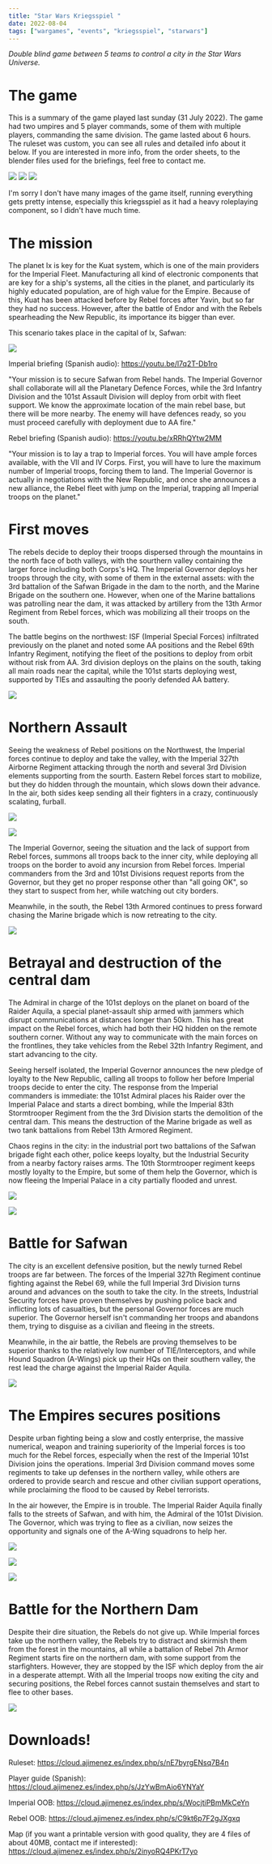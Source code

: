```yaml
---
title: "Star Wars Kriegsspiel "
date: 2022-08-04
tags: ["wargames", "events", "kriegsspiel", "starwars"]
---
```


*Double blind game between 5 teams to control a city in the Star Wars Universe.*

<!--more-->

# The game

This is a summary of the game played last sunday (31 July 2022). The game had two umpires and 5 player commands, some of them with multiple players, commanding the same division. The game lasted about 6 hours. The ruleset was custom, you can see all rules and detailed info about it below. If you are interested in more info, from the order sheets, to the blender files used for the briefings, feel free to contact me.

![](https://cloud.ajimenez.es/index.php/s/ZDq4SEWXqE94qHQ/preview)
![](https://cloud.ajimenez.es/index.php/s/TYox4QkEf2RTbcm/preview)
![](https://cloud.ajimenez.es/index.php/s/FWMWdWDB4qgSX9x/preview)

I'm sorry I don't have many images of the game itself, running everything gets pretty intense, especially this kriegsspiel as it had a heavy roleplaying component, so I didn't have much time.

# The mission

The planet Ix is key for the Kuat system, which is one of the main providers for the Imperial Fleet. Manufacturing all kind of electronic components that are key for a ship's systems, all the cities in the planet, and particularly its highly educated population, are of high value for the Empire. Because of this, Kuat has been attacked before by Rebel forces after Yavin, but so far they had no success. However, after the battle of Endor and with the Rebels spearheading the New Republic, its importance its bigger than ever.

This scenario takes place in the capital of Ix, Safwan:

![](https://cloud.ajimenez.es/index.php/s/BPkZHLGx2ABykYM/preview)

Imperial briefing (Spanish audio): https://youtu.be/l7q2T-Db1ro

"Your mission is to secure Safwan from Rebel hands. The Imperial Governor shall collaborate will all the Planetary Defence Forces, while the 3rd Infantry Division  and the 101st Assault Division will deploy from orbit with fleet support. We know the approximate location of the main rebel base, but there will be more nearby. The enemy will have defences ready, so you must proceed carefully with deployment due to AA fire."

Rebel briefing (Spanish audio): https://youtu.be/xRRhQYtw2MM
 
"Your mission is to lay a trap to Imperial forces. You will have ample forces available, with the VII and IV Corps. First, you will have to lure the maximum number of Imperial troops, forcing them to land. The Imperial Governor is actually in negotiations with the New Republic, and once she announces a new alliance, the Rebel fleet with jump on the Imperial, trapping all Imperial troops on the planet." 

# First moves

The rebels decide to deploy their troops dispersed through the mountains in the north face of both valleys, with the sourthern valley containing the larger force including both Corps's HQ. The Imperial Governor deploys her troops through the city, with some of them in the external assets: with the 3rd battalion of the Safwan Brigade in the dam to the north, and the Marine Brigade on the southern one. However, when one of the Marine battalions was patrolling near the dam, it was attacked by artillery from the 13th Armor Regiment from Rebel forces, which was mobilizing all their troops on the south.

The battle begins on the northwest: ISF (Imperial Special Forces) infiltrated previously on the planet and noted some AA positions and the Rebel 69th Infantry Regiment, notifying the fleet of the positions to deploy from orbit without risk from AA. 3rd division deploys on the plains on the south, taking all main roads near the capital, while the 101st starts deploying west, supported by TIEs and assaulting the poorly defended AA battery.


![](https://cloud.ajimenez.es/index.php/s/N9nTtmod4y3k9EH/preview)

# Northern Assault

Seeing the weakness of Rebel positions on the Northwest, the Imperial forces continue to deploy and take the valley, with the Imperial 327th Airborne Regiment attacking through the north and several 3rd Division elements supporting from the sourth. Eastern Rebel forces start to mobilize, but they do hidden through the mountain, which slows down their advance. In the air, both sides keep sending all their fighters in a crazy, continuously scalating, furball.

![](https://cloud.ajimenez.es/index.php/s/nJgs4SsBX4FtSWx/preview)

![](https://cloud.ajimenez.es/index.php/s/nkaKD4Qk8ZoELbf/preview)

The Imperial Governor, seeing the situation and the lack of support from Rebel forces, summons all troops back to the inner city, while deploying all troops on the border to avoid any incursion from Rebel forces. Imperial commanders from the 3rd and 101st Divisions request reports from the Governor, but they get no proper response other than "all going OK", so they start to suspect from her, while watching out city borders.

Meanwhile, in the south, the Rebel 13th Armored continues to press forward chasing the Marine brigade which is now retreating to the city. 

![](https://cloud.ajimenez.es/index.php/s/yBgQWPiE5poz6is/preview)


# Betrayal and destruction of the central dam

The Admiral in charge of the 101st deploys on the planet on board of the Raider Aquila, a special planet-assault ship armed with jammers which disrupt communications at distances longer than 50km. This has great impact on the Rebel forces, which had both their HQ hidden on the remote southern corner. Without any way to communicate with the main forces on the frontlines, they take vehicles from the Rebel 32th Infantry Regiment, and start advancing to the city.

Seeing herself isolated, the Imperial Governor announces the new pledge of loyalty to the New Republic, calling all troops to follow her before Imperial troops decide to enter the city. The response from the Imperial commanders is immediate: the 101st Admiral places his Raider over the Imperial Palace and starts a direct bombing, while the Imperial 83th Stormtrooper Regiment from the the 3rd Division starts the demolition of the central dam. This means the destruction of the Marine brigade as well as two tank battalions from Rebel 13th Armored Regiment.

Chaos regins in the city: in the industrial port two battalions of the Safwan brigade fight each other, police keeps loyalty, but the Industrial Security from a nearby factory raises arms. The 10th Stormtrooper regiment keeps mostly loyalty to the Empire, but some of them help the Governor, which is now fleeing the Imperial Palace in a city partially flooded and unrest.

![](https://cloud.ajimenez.es/index.php/s/HaoQnZ2CNRZXzTD/preview)

![](https://cloud.ajimenez.es/index.php/s/rWrDc8rExTr9tBw/preview)

# Battle for Safwan

The city is an excellent defensive position, but the newly turned Rebel troops are far between. The forces of the Imperial 327th Regiment continue fighting against the Rebel 69, while the full Imperial 3rd Division turns around and advances on the south to take the city. In the streets, Industrial Security forces have proven themselves by pushing police back and inflicting lots of casualties, but the personal Governor forces are much superior. The Governor herself isn't commanding her troops and abandons them, trying to disguise as a civilian and fleeing in the streets.

Meanwhile, in the air battle, the Rebels are proving themselves to be superior thanks to the relatively low number of TIE/Interceptors, and while Hound Squadron (A-Wings) pick up their HQs on their southern valley, the rest lead the charge against the Imperial Raider Aquila.

![](https://cloud.ajimenez.es/index.php/s/YGkqFLEaRb3zGLy/preview)

# The Empires secures positions

Despite urban fighting being a slow and costly enterprise, the massive numerical, weapon and training superiority of the Imperial forces is too much for the Rebel forces, especially when the rest of the Imperial 101st Division joins the operations. Imperial 3rd Division command moves some regiments to take up defenses in the northern valley, while others are ordered to provide search and rescue and other civilian support operations, while proclaiming the flood to be caused by Rebel terrorists.

In the air however, the Empire is in trouble. The Imperial Raider Aquila finally falls to the streets of Safwan, and with him, the Admiral of the 101st Division. The Governor, which was trying to flee as a civilian, now seizes the opportunity and signals one of the A-Wing squadrons to help her.

![](https://cloud.ajimenez.es/index.php/s/PFcZqgsFLPEoe86/preview)

![](https://cloud.ajimenez.es/index.php/s/52kCzpatoQgJB5a/preview)

![](https://cloud.ajimenez.es/index.php/s/STk7iWHCdBQcHHn/preview)


# Battle for the Northern Dam

Despite their dire situation, the Rebels do not give up. While Imperial forces take up the northern valley, the Rebels try to distract and skirmish them from the forest in the mountains, all while a battalion of Rebel 7th Armor Regiment starts fire on the northern dam, with some support from the starfighters. However, they are stopped by the ISF which deploy from the air in a desperate attempt. With all the Imperial troops now exiting the city and securing positions, the Rebel forces cannot sustain themselves and start to flee to other bases.

![](https://cloud.ajimenez.es/index.php/s/QMDMNXAZwzaASxi/preview)

# Downloads!

Ruleset: https://cloud.ajimenez.es/index.php/s/nE7byrgENsq7B4n

Player guide (Spanish): https://cloud.ajimenez.es/index.php/s/JzYwBmAio6YNYaY

Imperial OOB: https://cloud.ajimenez.es/index.php/s/WocjtiPBmMkCeYn

Rebel OOB: https://cloud.ajimenez.es/index.php/s/C9kt6p7F2gJXgxq

Map (if you want a printable version with good quality, they are 4 files of about 40MB, contact me if interested): https://cloud.ajimenez.es/index.php/s/2inyoRQ4PKrT7yo
